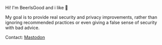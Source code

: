 Hi! I'm BeerIsGood and i like 🍺


My goal is to provide real security and privacy improvements,
rather than ignoring recommended practices or even giving a false sense of security with bad advice.

Contact:
<a rel="me" href="https://infosec.exchange/@beerisgood">Mastodon</a>
